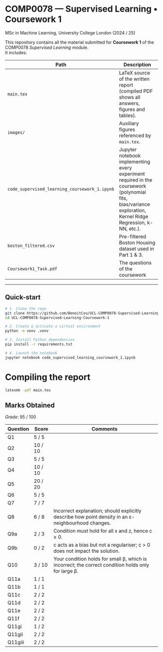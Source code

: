 # COMP0078 — Supervised Learning • Coursework 1  
MSc in Machine Learning, University College London (2024 / 25)

This repository contains all the material submitted for **Coursework 1** of the COMP0078 *Supervised Learning* module.  
It includes:

| Path | Description |
|------|-------------|
| `main.tex`          | LaTeX source of the written report (compiled PDF shows all answers, figures and tables). |
| `images/`           | Auxiliary figures referenced by `main.tex`. |
| `code_supervised_learning_coursework_1.ipynb` | Jupyter notebook implementing every experiment required in the coursework (polynomial fits, bias/variance exploration, Kernel Ridge Regression, k-NN, etc.). |
| `boston_filtered.csv` | Pre-filtered Boston Housing dataset used in Part 1 & 3. |
| `Coursework1_Task.pdf` | The questions of the coursework  |


---

## Quick-start

```bash
# 1. Clone the repo
git clone https://github.com/BenoitCou/UCL-COMP0078-Supervised-Learning-Coursework-1
cd UCL-COMP0078-Supervised-Learning-Coursework-1

# 2. Create & activate a virtual environment
python -m venv .venv

# 3. Install Python dependencies
pip install -r requirements.txt

# 4. Launch the notebook
jupyter notebook code_supervised_learning_coursework_1.ipynb
```

# Compiling the report

```bash
latexmk -pdf main.tex            
```

## Marks Obtained

*Grade*: 95 / 100

| Question | Score   | Comments                                                                                            |
| -------- | ------- | --------------------------------------------------------------------------------------------------- |
| Q1       | 5 / 5   |                                                                                                     |
| Q2       | 10 / 10 |                                                                                                     |
| Q3       | 5 / 5   |                                                                                                     |
| Q4       | 10 / 10 |                                                                                                     |
| Q5       | 20 / 20 |                                                                                                     |
| Q6       | 5 / 5   |                                                                                                     |
| Q7       | 7 / 7   |                                                                                                     |
| Q8       | 6 / 8   | Incorrect explanation; should explicitly describe how point density in an ε-neighbourhood changes.  |
| Q9a      | 2 / 3   | Condition must hold for all x and z, hence c ≥ 0.                                                   |
| Q9b      | 0 / 2   | c acts as a bias but not a regulariser; c > 0 does not impact the solution.                         |
| Q10      | 3 / 10  | Your condition holds for small β, which is incorrect; the correct condition holds only for large β. |
| Q11a     | 1 / 1   |                                                                                                     |
| Q11b     | 1 / 1   |                                                                                                     |
| Q11c     | 2 / 2   |                                                                                                     |
| Q11d     | 2 / 2   |                                                                                                     |
| Q11e     | 2 / 2   |                                                                                                     |
| Q11f     | 2 / 2   |                                                                                                     |
| Q11gi    | 1 / 2   |                                                                                                     |
| Q11gii   | 2 / 2   |                                                                                                     |
| Q11giii  | 2 / 2   |                                                                                                     |


